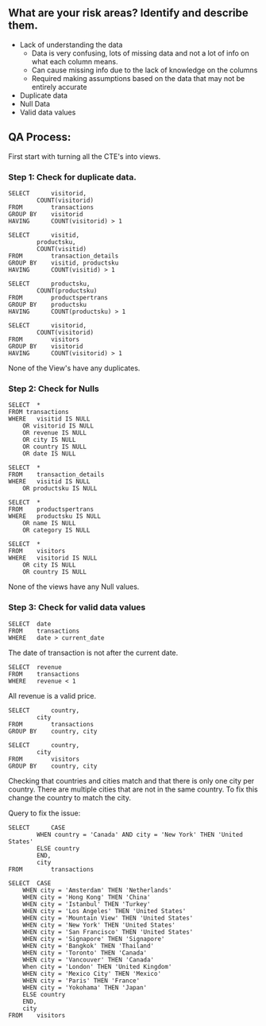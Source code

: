 ## What are your risk areas? Identify and describe them.

- Lack of understanding the data
  - Data is very confusing, lots of missing data and not a lot of info on what each column means.
  - Can cause missing info due to the lack of knowledge on the columns
  - Required making assumptions based on the data that may not be entirely accurate
- Duplicate data
- Null Data 
- Valid data values

## QA Process:

First start with turning all the CTE's into views.

### Step 1: Check for duplicate data.

```
SELECT		visitorid,
		COUNT(visitorid)
FROM		transactions
GROUP BY 	visitorid
HAVING		COUNT(visitorid) > 1
```

```
SELECT 		visitid,
		productsku,
		COUNT(visitid)
FROM 		transaction_details
GROUP BY 	visitid, productsku
HAVING 		COUNT(visitid) > 1
```

```
SELECT 		productsku,
		COUNT(productsku)
FROM 		productspertrans
GROUP BY 	productsku
HAVING 		COUNT(productsku) > 1
```

```
SELECT 		visitorid,
		COUNT(visitorid)
FROM 		visitors
GROUP BY 	visitorid
HAVING 		COUNT(visitorid) > 1
```

None of the View's have any duplicates.

### Step 2: Check for Nulls

```
SELECT	*
FROM transactions
WHERE	visitid IS NULL
	OR visitorid IS NULL
	OR revenue IS NULL
	OR city IS NULL
	OR country IS NULL
	OR date IS NULL
```

```
SELECT 	*
FROM 	transaction_details
WHERE	visitid IS NULL
	OR productsku IS NULL
```

```
SELECT 	*
FROM 	productspertrans
WHERE	productsku IS NULL
	OR name IS NULL
	OR category IS NULL
```

```
SELECT 	*
FROM 	visitors
WHERE 	visitorid IS NULL
	OR city IS NULL
	OR country IS NULL
```

None of the views have any Null values.

### Step 3: Check for valid data values

```
SELECT 	date
FROM 	transactions
WHERE	date > current_date
```

The date of transaction is not after the current date.

```
SELECT 	revenue
FROM 	transactions
WHERE 	revenue < 1
```

All revenue is a valid price.

```
SELECT 		country,
		city
FROM 		transactions
GROUP BY 	country, city
```

```
SELECT		country,
		city
FROM		visitors
GROUP BY 	country, city
```


Checking that countries and cities match and that there is only one city per country.
There are multiple cities that are not in the same country.
To fix this change the country to match the city.

Query to fix the issue:

```
SELECT 		CASE
		WHEN country = 'Canada' AND city = 'New York' THEN 'United States'
		ELSE country
		END,
		city
FROM 		transactions
```

```
SELECT	CASE
	WHEN city = 'Amsterdam' THEN 'Netherlands'
	WHEN city = 'Hong Kong' THEN 'China'
	WHEN city = 'Istanbul' THEN 'Turkey'
	WHEN city = 'Los Angeles' THEN 'United States'
	WHEN city = 'Mountain View' THEN 'United States'
	WHEN city = 'New York' THEN 'United States'
	WHEN city = 'San Francisco' THEN 'United States'
	WHEN city = 'Signapore' THEN 'Signapore'
	WHEN city = 'Bangkok' THEN 'Thailand'
	WHEN city = 'Toronto' THEN 'Canada'
	WHEN city = 'Vancouver' THEN 'Canada'
	When city = 'London' THEN 'United Kingdom'
	WHEN city = 'Mexico City' THEN 'Mexico'
	WHEN city = 'Paris' THEN 'France'
	WHEN city = 'Yokohama' THEN 'Japan'
	ELSE country 
	END,
	city
FROM	visitors
```


